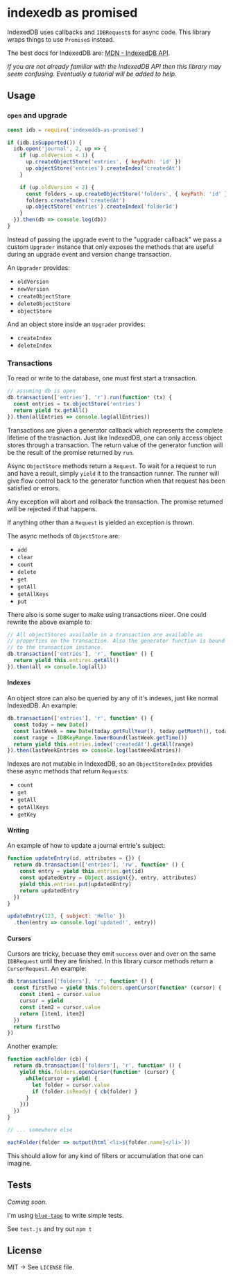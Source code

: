 # indexedb as promised

IndexedDB uses callbacks and `IDBRequest`s for async code. This library
wraps things to use `Promise`s instead.

The best docs for IndexedDB are: [MDN - IndexedDB
API](https://developer.mozilla.org/en-US/docs/Web/API/IndexedDB_API).

_If you are not already familiar with the IndexedDB API then this library
may seem confusing. Eventually a tutorial will be added to help._

## Usage

### `open` and upgrade

```js
const idb = require('indexeddb-as-promised')

if (idb.isSupported()) {
  idb.open('journal', 2, up => {
    if (up.oldVersion < 1) {
      up.createObjectStore('entries', { keyPath: 'id' })
      up.objectStore('entries').createIndex('createdAt')
    }

    if (up.oldVersion < 2) {
      const folders = up.createObjectStore('folders', { keyPath: 'id' })
      folders.createIndex('createdAt')
      up.objectStore('entries').createIndex('folderId')
    }
  }).then(db => console.log(db))
}
```

Instead of passing the upgrade event to the "upgrader callback" we pass
a custom `Upgrader` instance that only exposes the methods that are
useful during an upgrade event and version change transaction.

An `Upgrader` provides:

* `oldVersion`
* `newVersion`
* `createObjectStore`
* `deleteObjectStore`
* `objectStore`

And an object store inside an `Upgrader` provides:

* `createIndex`
* `deleteIndex`

### Transactions

To read or write to the database, one must first start a transaction.

```js
// assuming db is open
db.transaction(['entries'], 'r').run(function* (tx) {
  const entries = tx.objectStore('entries')
  return yield tx.getAll()
}).then(allEntries => console.log(allEntries))
```

Transactions are given a generator callback which represents the
complete lifetime of the trasnaction. Just like IndexedDB, one can only
access object stores through a transaction. The return value of the
generator function will be the result of the promise returned by `run`.

Async `ObjectStore` methods return a `Request`. To wait for a request to
run and have a result, simply `yield` it to the transaction runner. The
runner will give flow control back to the generator function when that
request has been satisfied or errors.

Any exception will abort and rollback the transaction. The promise
returned will be rejected if that happens.

If anything other than a `Request` is yielded an exception is thrown.

The async methods of `ObjectStore` are:

* `add`
* `clear`
* `count`
* `delete`
* `get`
* `getAll`
* `getAllKeys`
* `put`

There also is some suger to make using transactions nicer. One could
rewrite the above example to:

```js
// All objectStores available in a transaction are available as
// properties on the transaction. Also the generator function is bound
// to the transaction instance.
db.transaction(['entries'], 'r', function* () {
  return yield this.entires.getAll()
}).then(all => console.log(all))
```

#### Indexes

An object store can also be queried by any of it's indexes, just like
normal IndexedDB. An example:

```js
db.transaction(['entries'], 'r', function* () {
  const today = new Date()
  const lastWeek = new Date(today.getFullYear(), today.getMonth(), today.getDate() - 7)
  const range = IDBKeyRange.lowerBound(lastWeek.getTime())
  return yield this.entries.index('createdAt').getAll(range)
}).then(lastWeekEntries => console.log(lastWeekEntries))
```

Indexes are not mutable in IndexedDB, so an `ObjectStoreIndex` provides
these async methods that return `Request`s:

* `count`
* `get`
* `getAll`
* `getAllKeys`
* `getKey`

#### Writing

An example of how to update a journal entrie's subject:

```js
function updateEntry(id, attributes = {}) {
  return db.transaction(['entries'], 'rw', function* () {
    const entry = yield this.entries.get(id)
    const updatedEntry = Object.assign({}, entry, attributes)
    yield this.entries.put(updatedEntry)
    return updatedEntry
  })
}

updateEntry(123, { subject: 'Hello' })
  .then(entry => console.log('updated!', entry))
```

#### Cursors

Cursors are tricky, becuase they emit `success` over and over on the
same `IDBRequest` until they are finished. In this library cursor
methods return a `CursorRequest`. An example:

```js
db.transaction(['folders'], 'r', function* () {
  const firstTwo = yield this.folders.openCursor(function* (cursor) {
    const item1 = cursor.value
    cursor = yield
    const item2 = cursor.value
    return [item1, item2]
  })
  return firstTwo
})
```

Another example:

```js
function eachFolder (cb) {
  return db.transaction(['folders'], 'r', function* () {
    yield this.folders.openCursor(function* (cursor) {
      while(cursor = yield) {
        let folder = cursor.value
        if (folder.isReady) { cb(folder) }
      }
    }))
  })
}

// ... somewhere else

eachFolder(folder => output(html`<li>${folder.name}</li>`))
```

This should allow for any kind of filters or accumulation that one can
imagine.

## Tests

_Coming soon._

I'm using [`blue-tape`](https://github.com/spion/blue-tape) to write simple tests.

See `test.js` and try out `npm t`

## License

MIT → See `LICENSE` file.
